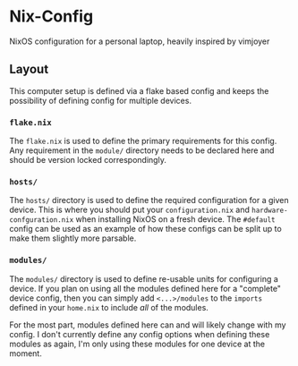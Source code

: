 # Nix-Config

NixOS configuration for a personal laptop, heavily inspired by vimjoyer

## Layout

This computer setup is defined via a flake based config and keeps the
possibility of defining config for multiple devices.

### `flake.nix`

The `flake.nix` is used to define the primary requirements for this config. Any
requirement in the `module/` directory needs to be declared here and should be
version locked correspondingly.

### `hosts/`

The `hosts/` directory is used to define the required configuration for a given
device. This is where you should put your `configuration.nix` and
`hardware-confguration.nix` when installing NixOS on a fresh device. The
`#default` config can be used as an example of how these configs can be split up
to make them slightly more parsable.

### `modules/`

The `modules/` directory is used to define re-usable units for configuring a
device. If you plan on using all the modules defined here for a "complete"
device config, then you can simply add `<...>/modules` to the `imports` defined
in your `home.nix` to include _all_ of the modules.

For the most part, modules defined here can and will likely change with my
config. I don't currently define any config options when defining these modules
as again, I'm only using these modules for one device at the moment.
